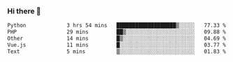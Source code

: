 ### Hi there 👋

<!--START_SECTION:waka-->

```txt
Python             3 hrs 54 mins   ███████████████████▒░░░░░   77.33 %
PHP                29 mins         ██▒░░░░░░░░░░░░░░░░░░░░░░   09.88 %
Other              14 mins         █▒░░░░░░░░░░░░░░░░░░░░░░░   04.69 %
Vue.js             11 mins         █░░░░░░░░░░░░░░░░░░░░░░░░   03.77 %
Text               5 mins          ▒░░░░░░░░░░░░░░░░░░░░░░░░   01.83 %
```

<!--END_SECTION:waka-->

<!--
**Jonas-VanHaeken/Jonas-VanHaeken** is a ✨ _special_ ✨ repository because its `README.md` (this file) appears on your GitHub profile.

Here are some ideas to get you started:

- 🔭 I’m currently working on ...
- 🌱 I’m currently learning ...
- 👯 I’m looking to collaborate on ...
- 🤔 I’m looking for help with ...
- 💬 Ask me about ...
- 📫 How to reach me: ...
- 😄 Pronouns: ...
- ⚡ Fun fact: ...
-->
